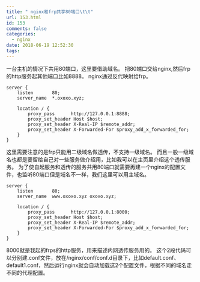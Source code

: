 ```yaml
---
title: " nginx和frp共享80端口\t\t"
url: 153.html
id: 153
comments: false
categories:
  - nginx
date: 2018-06-19 12:52:30
tags:
---
```


一台主机的情况下共用80端口，这里要借助域名。 把80端口交给nginx,然后frp的http服务起其他端口比如8888。 nginx通过反代映射给frp。

    server {
        listen       80;
        server_name  *.oxoxo.xyz;
    
        location / {
            proxy_pass      http://127.0.0.1:8888;
            proxy_set_header Host $host;
            proxy_set_header X-Real-IP $remote_addr;
            proxy_set_header X-Forwarded-For $proxy_add_x_forwarded_for;
        }
    }
    

这里需要注意的是frp只能用二级域名做透传，不支持一级域名。 而且一般一级域名也都是要留给自己对一些服务做介绍用，比如我可以在主页里介绍这个透传服务。 为了使自起服务和透传的服务共用80端口就需要再建一个nginx的配置文件，也监听80端口但是域名不一样，我们这里可以用主域名。

    server {
        listen       80;
        server_name  www.oxoxo.xyz oxoxo.xyz;
    
        location / {
            proxy_pass      http://127.0.0.1:8000;
            proxy_set_header Host $host;
            proxy_set_header X-Real-IP $remote_addr;
            proxy_set_header X-Forwarded-For $proxy_add_x_forwarded_for;
        }
    }
    

8000就是我起的frps的http服务，用来描述内网透传服务用的。 这个2段代码可以分别建.conf文件，放在/nginx/conf/conf.d目录下，比如default.conf、default1.conf，然后运行nginx就会自动加载这2个配置文件，根据不同的域名走不同的代理配置。